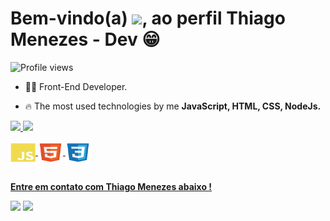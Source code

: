 <h1 align="left"> Bem-vindo(a) <img src="https://raw.githubusercontent.com/kaueMarques/kaueMarques/master/hi.gif" height="30px">, ao perfil Thiago Menezes - Dev 😁</h1>
<p align="left"> <img src="https://komarev.com/ghpvc/?username=thiagoads11&color=yellow" alt="Profile views" /> </p>

- 👨‍💻 Front-End Developer.

- 🔥 The most used technologies by me **JavaScript, HTML, CSS, NodeJs.**
<!--

<br><br>

<!--

**thiagoads11/thiagoads11** is a repository because its `README.md` (this file) appears on your GitHub profile.
-->

 <div>
   <a href="https://github.com/thiagoads11">
   <img height="180em" src="https://github-readme-stats.vercel.app/api?username=thiagoads11&show_icons=true&theme=tokyonight&include_all_commits=true&count_private=true"/>
   <img height="180em" src="https://github-readme-stats.vercel.app/api/top-langs/?username=thiagoads11&layout=compact&langs_count=6&theme=tokyonight"/>
</div>
    
<div style="display: inline_block"><br>
  <img align="center" alt="Js" height="30" width="40" src="https://raw.githubusercontent.com/devicons/devicon/master/icons/javascript/javascript-plain.svg">
  <img align="center" alt="HTML" height="30" width="40" src="https://raw.githubusercontent.com/devicons/devicon/master/icons/html5/html5-original.svg">
  <img align="center" alt="CSS" height="30" width="40" src="https://raw.githubusercontent.com/devicons/devicon/master/icons/css3/css3-original.svg">
</div>
 
<br>

**Entre em contato com Thiago Menezes abaixo !**
 
<div> 
  <a href="https://instagram.com/thmenezes.dev" target="_blank"><img src="https://img.shields.io/badge/-Instagram-%23E4405F?style=for-the-badge&logo=instagram&logoColor=white" target="_blank"></a>
  <a href = "mailto:thmenezesdev@gmail.com"><img src="https://img.shields.io/badge/-Gmail-%23333?style=for-the-badge&logo=gmail&logoColor=white" target="_blank"></a>
</a>
</p>
</div>


